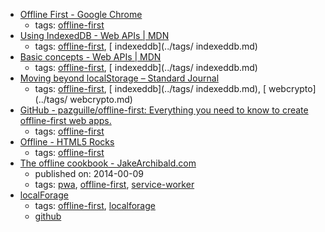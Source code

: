 * [Offline First - Google Chrome](https://developer.chrome.com/apps/offline_apps)
    * tags: [offline-first](../tags/offline-first.md)
* [Using IndexedDB - Web APIs | MDN](https://developer.mozilla.org/en-US/docs/Web/API/IndexedDB_API/Using_IndexedDB)
    * tags: [offline-first](../tags/offline-first.md), [ indexeddb](../tags/ indexeddb.md)
* [Basic concepts - Web APIs | MDN](https://developer.mozilla.org/en-US/docs/Web/API/IndexedDB_API/Basic_Concepts_Behind_IndexedDB)
    * tags: [offline-first](../tags/offline-first.md), [ indexeddb](../tags/ indexeddb.md)
* [Moving beyond localStorage – Standard Journal](https://journal.standardnotes.org/moving-beyond-localstorage-991e3695be15)
    * tags: [offline-first](../tags/offline-first.md), [ indexeddb](../tags/ indexeddb.md), [ webcrypto](../tags/ webcrypto.md)
* [GitHub - pazguille/offline-first: Everything you need to know to create offline-first web apps.](https://github.com/pazguille/offline-first)
    * tags: [offline-first](../tags/offline-first.md)
* [Offline - HTML5 Rocks](https://www.html5rocks.com/en/features/offline)
    * tags: [offline-first](../tags/offline-first.md)
* [The offline cookbook - JakeArchibald.com](https://jakearchibald.com/2014/offline-cookbook/)
    * published on: 2014-00-09
    * tags: [pwa](../tags/pwa.md), [offline-first](../tags/offline-first.md), [service-worker](../tags/service-worker.md)
* [localForage](https://localforage.github.io/localForage/)
    * tags: [offline-first](../tags/offline-first.md), [localforage](../tags/localforage.md)
    * [github](https://github.com/localForage/localForage)
